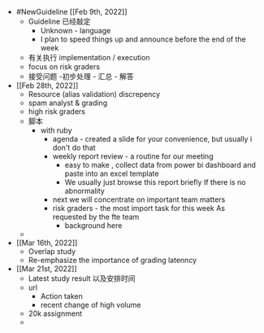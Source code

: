 - #NewGuideline [[Feb 9th, 2022]]
	- Guideline 已经敲定
		- Unknown - language
		- I plan to speed things up and announce before the end of the week
	- 有关执行 implementation / execution
	- focus on risk graders
	- 接受问题 -初步处理 - 汇总 - 解答
- [[Feb 28th, 2022]]
	- Resource (alias validation) discrepency
	- spam analyst & grading
	- high risk graders
	- 脚本
		- with ruby
			- agenda - created a slide for your convenience, but usually i don't do that
			- weekly report review - a routine for our meeting
				- easy to make , collect data from power bi dashboard and paste into an excel template
				- We usually just browse this report briefly If there is no abnormality
			- next we will concentrate on important team matters
			- risk graders - the most import task for this week As requested by the fte team
				- background here
	-
- [[Mar 16th, 2022]]
	- Overlap study
	- Re-emphasize the importance of grading latenncy
- [[Mar 21st, 2022]]
	- Latest study result 以及安排时间
	- url
		- Action taken
		- recent change of high volume
	- 20k assignment
	-